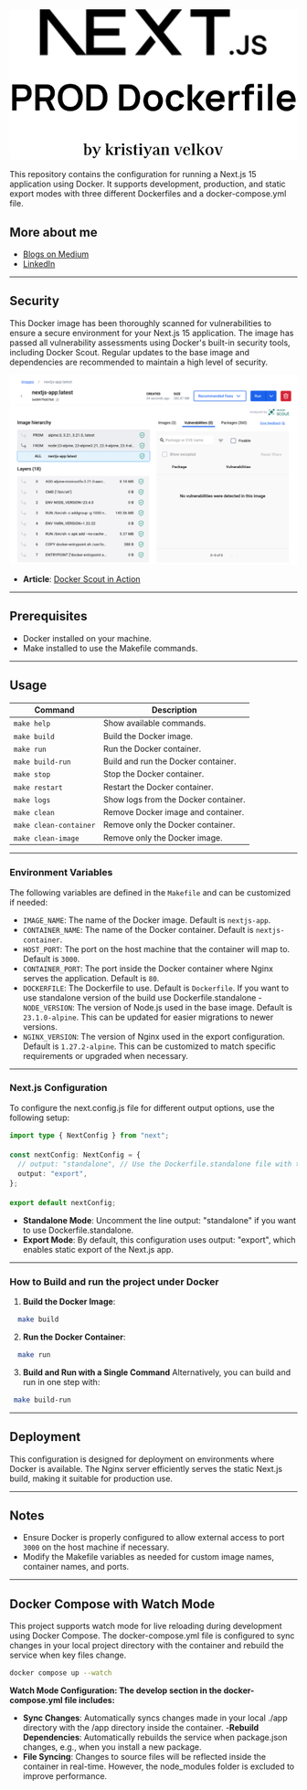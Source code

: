<div align="center">
  <img src="./public/next.svg" alt="Next.js Prod Dockerfile Logo">
</div>

This repository contains the configuration for running a Next.js 15 application using Docker. It supports development, production, and static export modes with three different Dockerfiles and a docker-compose.yml file.

## More about me

- [Blogs on Medium](https://medium.com/@kristiyanvelkov)
- [LinkedIn](https://www.linkedin.com/in/kristiyan-velkov-763130b3/)

---

## Security

This Docker image has been thoroughly scanned for vulnerabilities to ensure a secure environment for your Next.js 15 application. The image has passed all vulnerability assessments using Docker's built-in security tools, including Docker Scout. Regular updates to the base image and dependencies are recommended to maintain a high level of security.

<div align="center">
  <img src="./public/docker-scout.png" alt="Docker Scout check">
</div>

- **Article**: [Docker Scout in Action](https://levelup.gitconnected.com/docker-scout-in-action-63e7c812532a?sk=120903755538c5065585d458d5e1eaa8)

---

## Prerequisites

- Docker installed on your machine.
- Make installed to use the Makefile commands.

---

## Usage

| Command                | Description                          |
| ---------------------- | ------------------------------------ |
| `make help`            | Show available commands.             |
| `make build`           | Build the Docker image.              |
| `make run`             | Run the Docker container.            |
| `make build-run`       | Build and run the Docker container.  |
| `make stop`            | Stop the Docker container.           |
| `make restart`         | Restart the Docker container.        |
| `make logs`            | Show logs from the Docker container. |
| `make clean`           | Remove Docker image and container.   |
| `make clean-container` | Remove only the Docker container.    |
| `make clean-image`     | Remove only the Docker image.        |

---

### Environment Variables

The following variables are defined in the `Makefile` and can be customized if needed:

- `IMAGE_NAME`: The name of the Docker image. Default is `nextjs-app`.
- `CONTAINER_NAME`: The name of the Docker container. Default is `nextjs-container`.
- `HOST_PORT`: The port on the host machine that the container will map to. Default is `3000`.
- `CONTAINER_PORT`: The port inside the Docker container where Nginx serves the application. Default is `80`.
- `DOCKERFILE`: The Dockerfile to use. Default is `Dockerfile`. If you want to use standalone version of the build use Dockerfile.standalone -`NODE_VERSION`: The version of Node.js used in the base image. Default is `23.1.0-alpine`. This can be updated for easier migrations to newer versions.
- `NGINX_VERSION`: The version of Nginx used in the export configuration. Default is `1.27.2-alpine`. This can be customized to match specific requirements or upgraded when necessary.

---

### Next.js Configuration

To configure the next.config.js file for different output options, use the following setup:

```typescript
import type { NextConfig } from "next";

const nextConfig: NextConfig = {
  // output: "standalone", // Use the Dockerfile.standalone file with this option
  output: "export",
};

export default nextConfig;
```

- **Standalone Mode**: Uncomment the line output: "standalone" if you want to use Dockerfile.standalone.
- **Export Mode**: By default, this configuration uses output: "export", which enables static export of the Next.js app.

---

### How to Build and run the project under Docker

1. **Build the Docker Image**:

```bash
  make build
```

2.  **Run the Docker Container**:

```bash
  make run
```

3. **Build and Run with a Single Command**
   Alternatively, you can build and run in one step with:

```bash
 make build-run
```

---

## Deployment

This configuration is designed for deployment on environments where Docker is available. The Nginx server efficiently serves the static Next.js build, making it suitable for production use.

---

## Notes

- Ensure Docker is properly configured to allow external access to port `3000` on the host machine if necessary.
- Modify the Makefile variables as needed for custom image names, container names, and ports.

---

## Docker Compose with Watch Mode

This project supports watch mode for live reloading during development using Docker Compose. The docker-compose.yml file is configured to sync changes in your local project directory with the container and rebuild the service when key files change.

```bash
docker compose up --watch
```

**Watch Mode Configuration: The develop section in the docker-compose.yml file includes:**

- **Sync Changes**: Automatically syncs changes made in your local ./app directory with the /app directory inside the container. -**Rebuild Dependencies**: Automatically rebuilds the service when package.json changes, e.g., when you install a new package.
- **File Syncing**: Changes to source files will be reflected inside the container in real-time. However, the node_modules folder is excluded to improve performance.
